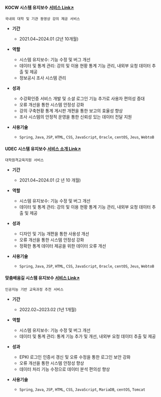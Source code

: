 #### KOCW 시스템 유지보수 [서비스 Link↗](https://www.kocw.net/)
`국내외 대학 및 기관 동영상 강의 제공 서비스`
  
- **기간**
  - 2021.04~2024.01 (2년 10개월) 

- **역할**
  - 시스템 유지보수: 기능 수정 및 버그 개선
  - 데이터 및 통계 관리: 강의 및 이용 현황 통계 기능 관리, 내외부 요청 데이터 추출 및 제공
  - 정보공시 조사 시스템 관리

- **성과**
  - 수강확인증 서비스 개발 및 소셜 로그인 기능 추가로 사용자 편의성 증대 
  - 오류 개선을 통한 시스템 안정성 강화
  - 강의 구축현황 통계 게시판 개편을 통한 보고의 효율성 향상
  - 조사 시스템의 안정적 운영을 통한 신뢰성 있는 데이터 전달 지원

- **사용기술**
  - `Spring`, `Java`, `JSP`, `HTML`, `CSS`, `JavaScript`, `Oracle`, `centOS`, `Jeus`, `WebtoB`
 

#### UDEC 시스템 유지보수 [서비스 소개 Link↗](http://kocw-n.xcache.kinxcdn.com/etc/resource/1.%20%ED%86%B5%ED%95%A9%20%EB%88%84%EB%A6%AC%EC%A7%91(%ED%99%88%ED%8E%98%EC%9D%B4%EC%A7%80)%20%EC%9D%B4%EC%9A%A9%20%EA%B0%80%EC%9D%B4%EB%93%9C_%EC%88%98%EC%A0%95.pdf)
`대학원격교육지원 서비스`
  
- **기간**
  - 2021.04~2024.01 (2 년 10 개월) 

- **역할**
  - 시스템 유지보수: 기능 수정 및 버그 개선
  - 데이터 및 통계 관리: 강의 및 이용 현황 통계 기능 관리, 내외부 요청 데이터 추출 및 제공

- **성과**
  - 디자인 및 기능 개편을 통한 사용성 개선
  - 오류 개선을 통한 시스템 안정성 강화
  - 정확한 통계 데이터 제공을 위한 데이터 오류 개선 

- **사용기술**
    - `Spring`, `Java`, `JSP`, `HTML`, `CSS`, `JavaScript`, `Oracle`, `centOS`, `Jeus`, `WebtoB`
 

#### 맞춤배움길 시스템 유지보수 [서비스 Link↗](https://cures.kr/)
`인공지능 기반 교육과정 추천 서비스`
  
- **기간**
  - 2022.02~2023.02 (1년 1개월) 

- **역할**
  - 시스템 유지보수: 기능 수정 및 버그 개선
  - 데이터 및 통계 관리: 통계 기능 추가 및 개선, 내외부 요청 데이터 추출 및 제공

- **성과**
  - EPKI 로그인 인증서 갱신 및 오류 수정을 통한 로그인 보안 강화
  - 오류 개선을 통한 시스템 안정성 향상
  - 데이터 처리 기능 수정으로 데이터 분석 편의성 향상

- **사용기술**
  - `Spring`, `Java`, `JSP`, `HTML`, `CSS`, `JavaScript`, `MariaDB`, `centOS`, `Tomcat`
